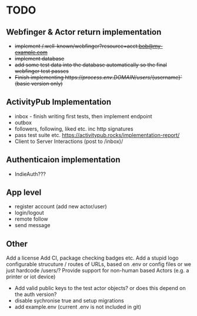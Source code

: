 # TODO

## Webfinger & Actor return implementation
- ~~implement /.well-known/webfinger?resource=acct:bob@my-example.com~~
- ~~implement database~~
- ~~add some test data into the database automatically so the final webfinger test passes~~
- ~~Finish implementing https://${process.env.DOMAIN}/users/${username}` (basic version only)~~

## ActivityPub Implementation
- inbox - finish writing first tests, then implement endpoint
- outbox
- followers, following, liked etc. inc http signatures
- pass test suite etc. https://activitypub.rocks/implementation-report/
- Client to Server Interactions (post to /inbox)/

## Authenticaion implementation

- IndieAuth???

## App level

- register account (add new actor/user)
- login/logout
- remote follow
- send message

## Other
Add a license
Add CI, package checking badges etc.
Add a stupid logo
configurable strucuture / routes of URLs, based on .env or config files or we just hardcode /users/?
Provide support for non-human based Actors (e.g. a printer or iot device)
- Add valid public keys to the test actor objects? or does this depend on the auth version?
- disable sychronise true and setup migrations
- add example.env (current .env is not included in git)